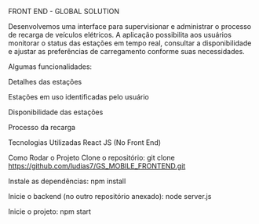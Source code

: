 FRONT END - GLOBAL SOLUTION

Desenvolvemos uma interface para supervisionar e administrar o processo de recarga de veículos elétricos. A aplicação possibilita aos usuários monitorar o status das estações em tempo real, consultar a disponibilidade e ajustar as preferências de carregamento conforme suas necessidades.

Algumas funcionalidades:

Detalhes das estações

Estações em uso identificadas pelo usuário

Disponibilidade das estações

Processo da recarga

Tecnologias Utilizadas
React JS (No Front End)

Como Rodar o Projeto
Clone o repositório:
git clone https://github.com/ludias7/GS_MOBILE_FRONTEND.git

Instale as dependências:
npm install

Inicie o backend (no outro repositório anexado):
node server.js

Inicie o projeto:
npm start
